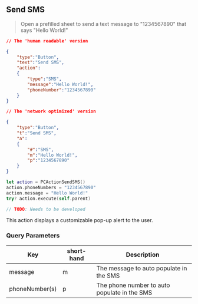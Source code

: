 ## Send SMS

> Open a prefilled sheet to send a text message to "1234567890" that says "Hello World!"

```json
// The 'human readable' version

{
    "type":"Button",
    "text":"Send SMS",
    "action":
    {
        "type":"SMS",
        "message":"Hello World!",
        "phoneNumber":"1234567890"
    }
}

// The 'network optimized' version

{
	"type":"Button",
    "t":"Send SMS",
    "a":
    {
        "#":"SMS",
        "m":"Hello World!",
        "p":"1234567890"
    }
}
```

```swift
let action = PCActionSendSMS ()
action.phoneNumbers = "1234567890"
action.message = "Hello World!"
try? action.execute(self.parent)
```


```kotlin
// TODO: Needs to be developed
```


This action displays a customizable pop-up alert to the user. 


### Query Parameters

Key | short-hand | Description
--------- | ------- | -----------
message | m | The message to auto populate in the SMS
phoneNumber(s) | p | The phone number to auto populate in the SMS

